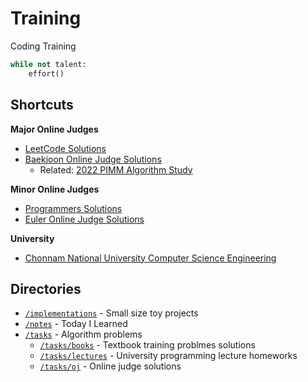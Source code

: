 # Training
Coding Training

```python
while not talent:
    effort()
```

## Shortcuts
**Major Online Judges**
* [LeetCode Solutions](./tasks/oj/leetcode/)
* [Baekjoon Online Judge Solutions](./tasks/oj/boj/)
  * Related: [2022 PIMM Algorithm Study](https://github.com/rootachieve/Algorithm-study)

**Minor Online Judges**
* [Programmers Solutions](./tasks/oj/programmers)
* [Euler Online Judge Solutions](./tasks/oj/euleroj)

**University**
* [Chonnam National University Computer Science Engineering](./tasks/lectures/jnu/)

## Directories
* [`/implementations`](./implementations/) - Small size toy projects
* [`/notes`](./notes/) - Today I Learned
* [`/tasks`](./tasks/) - Algorithm problems
  * [`/tasks/books`](./tasks/books/) - Textbook training problmes solutions
  * [`/tasks/lectures`](./tasks/lectures/) - University programming lecture homeworks
  * [`/tasks/oj`](./tasks/oj/) - Online judge solutions